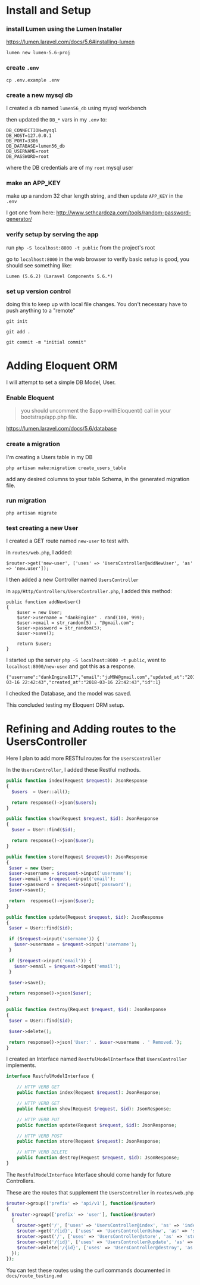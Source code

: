 <!--  
TODO

list system requirements:
php7.1, mysql version?

other tools I'm using:
mysqlworkbench

-->

# Install and Setup

### install Lumen using the Lumen Installer

https://lumen.laravel.com/docs/5.6#installing-lumen

`lumen new lumen-5.6-proj`

### create `.env`

`cp .env.example .env`

### create a new mysql db

I created a db named `lumen56_db` using mysql workbench

then updated the `DB_*` vars in my `.env` to:

```
DB_CONNECTION=mysql
DB_HOST=127.0.0.1
DB_PORT=3306
DB_DATABASE=lumen56_db
DB_USERNAME=root
DB_PASSWORD=root
```

where the DB credentials are of my `root` mysql user

### make an APP_KEY

make up a random 32 char length string, and then update `APP_KEY` in the `.env`

I got one from here: http://www.sethcardoza.com/tools/random-password-generator/


### verify setup by serving the app

run `php -S localhost:8000 -t public` from the project's root

go to `localhost:8000` in the web browser to verify basic setup is good, you should see something like:

```
Lumen (5.6.2) (Laravel Components 5.6.*)
```

### set up version control

doing this to keep up with local file changes.
You don't necessary have to push anything to a "remote"

`git init`

`git add .`

`git commit -m "initial commit"`

# Adding Eloquent ORM

I will attempt to set a simple DB Model, User.

### Enable Eloquent

>you should uncomment the $app->withEloquent() call in your bootstrap/app.php file.

https://lumen.laravel.com/docs/5.6/database

### create a migration

I'm creating a Users table in my DB

`php artisan make:migration create_users_table`

add any desired columns to your table Schema, in the generated migration file.

### run migration

`php artisan migrate`

### test creating a new User

I created a GET route named `new-user` to test with.

in `routes/web.php`, I added:

```
$router->get('new-user', ['uses' => 'UsersController@addNewUser', 'as' => 'new.user']);
```

I then added a new Controller named `UsersController`

in `app/Http/Controllers/UsersController.php`, I added this method:

```
public function addNewUser()
{
    $user = new User;
    $user->username = "dankEngine" . rand(100, 999);
    $user->email = str_random(5) . "@gmail.com";
    $user->password = str_random(5);
    $user->save();

    return $user;
}
```

I started up the server `php -S localhost:8000 -t public`, went to `localhost:8000/new-user` and got this as a response.

```
{"username":"dankEngine817","email":"juM9W@gmail.com","updated_at":"2018-03-16 22:42:43","created_at":"2018-03-16 22:42:43","id":1}
```

I checked the Database, and the model was saved.

This concluded testing my Eloquent ORM setup.

<!-- reference commit 7b4ab9f96423e9f5b49fca2267e2d2e6c516eda0 here -->


# Refining and Adding routes to the UsersController

Here I plan to add more RESTful routes for the `UsersController`

In the `UsersController`, I added these Restful methods.

```php
public function index(Request $request): JsonResponse
{
  $users  = User::all();

  return response()->json($users);
}

public function show(Request $request, $id): JsonResponse
{
  $user = User::find($id);

  return response()->json($user);
}

public function store(Request $request): JsonResponse
{
 $user = new User;
 $user->username = $request->input('username');
 $user->email = $request->input('email');
 $user->password = $request->input('password');
 $user->save();

 return  response()->json($user);
}

public function update(Request $request, $id): JsonResponse
{
 $user = User::find($id);

 if ($request->input('username')) {
   $user->username = $request->input('username');
 }

 if ($request->input('email')) {
   $user->email = $request->input('email');
 }

 $user->save();

 return response()->json($user);
}

public function destroy(Request $request, $id): JsonResponse
{
 $user = User::find($id);

 $user->delete();

 return response()->json('User:' . $user->username . ' Removed.');
}
```

I created an Interface named `RestfulModelInterface`
that `UsersController` implements.

```php
interface RestfulModelInterface {

    // HTTP VERB GET
    public function index(Request $request): JsonResponse;

    // HTTP VERB GET
    public function show(Request $request, $id): JsonResponse;

    // HTTP VERB PUT
    public function update(Request $request, $id): JsonResponse;

    // HTTP VERB POST
    public function store(Request $request): JsonResponse;

    // HTTP VERB DELETE
    public function destroy(Request $request, $id): JsonResponse;
}
```

The `RestfulModelInterface` Interface should come handy for future Controllers.



These are the routes that supplement the `UsersController` in `routes/web.php`

```php
$router->group(['prefix' => 'api/v1'], function($router)
{
  $router->group(['prefix' => 'user'], function($router)
  {
    $router->get('/', ['uses' => 'UsersController@index', 'as' => 'index.user']);
    $router->get('/{id}', ['uses' => 'UsersController@show', 'as' => 'show.user']);
  	$router->post('/', ['uses' => 'UsersController@store', 'as' => 'store.user']);
  	$router->put('/{id}', ['uses' => 'UsersController@update', 'as' => 'update.user']);
  	$router->delete('/{id}', ['uses' => 'UsersController@destroy', 'as' => 'destroy.user']);
  });
});
```


You can test these routes using the curl commands documented in `docs/route_testing.md`


<!--  
ref commit:

ref: https://www.cloudways.com/blog/creating-rest-api-with-lumen/
-->


<!-- # Test Writing

Here I will write api tests to test the UserController routes.
-->



<!-- # Adding authentication

I will now attempt to set up authentication using `lumen-passport`
https://github.com/dusterio/lumen-passport

### activate AuthServiceProvider -->
